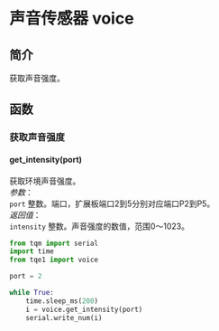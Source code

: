 # 声音传感器 voice
## 简介
获取声音强度。

## 函数
### 获取声音强度
#### get_intensity(port)
获取环境声音强度。</br>
*参数*：<br>
`port` 整数。端口，扩展板端口2到5分别对应端口P2到P5。</br>
*返回值*：<br>
`intensity` 整数。声音强度的数值，范围0～1023。

```py title="voice Intensity.py" linenums="1" hl_lines="3 9"
from tqm import serial
import time
from tqe1 import voice

port = 2

while True:
    time.sleep_ms(200)
    i = voice.get_intensity(port)
    serial.write_num(i)

```